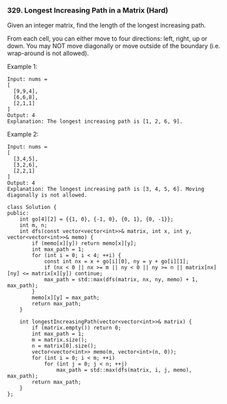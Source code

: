 ### 329. Longest Increasing Path in a Matrix (Hard)

Given an integer matrix, find the length of the longest increasing path.

From each cell, you can either move to four directions: left, right, up or down. You may NOT move diagonally or move outside of the boundary (i.e. wrap-around is not allowed).

Example 1:

```
Input: nums = 
[
  [9,9,4],
  [6,6,8],
  [2,1,1]
] 
Output: 4 
Explanation: The longest increasing path is [1, 2, 6, 9].
```
Example 2:

```
Input: nums = 
[
  [3,4,5],
  [3,2,6],
  [2,2,1]
] 
Output: 4 
Explanation: The longest increasing path is [3, 4, 5, 6]. Moving diagonally is not allowed.
```
```
class Solution {
public:
    int go[4][2] = {{1, 0}, {-1, 0}, {0, 1}, {0, -1}};
    int m, n;
    int dfs(const vector<vector<int>>& matrix, int x, int y, vector<vector<int>>& memo) {
        if (memo[x][y]) return memo[x][y];
        int max_path = 1;
        for (int i = 0; i < 4; ++i) {
            const int nx = x + go[i][0], ny = y + go[i][1];
            if (nx < 0 || nx >= m || ny < 0 || ny >= n || matrix[nx][ny] <= matrix[x][y]) continue;
            max_path = std::max(dfs(matrix, nx, ny, memo) + 1, max_path);
        }
        memo[x][y] = max_path;
        return max_path;
    }
    
    int longestIncreasingPath(vector<vector<int>>& matrix) {
        if (matrix.empty()) return 0;
        int max_path = 1;
        m = matrix.size();
        n = matrix[0].size();
        vector<vector<int>> memo(m, vector<int>(n, 0));
        for (int i = 0; i < m; ++i) 
            for (int j = 0; j < n; ++j) 
                max_path = std::max(dfs(matrix, i, j, memo), max_path);
        return max_path;
    }
};
```
